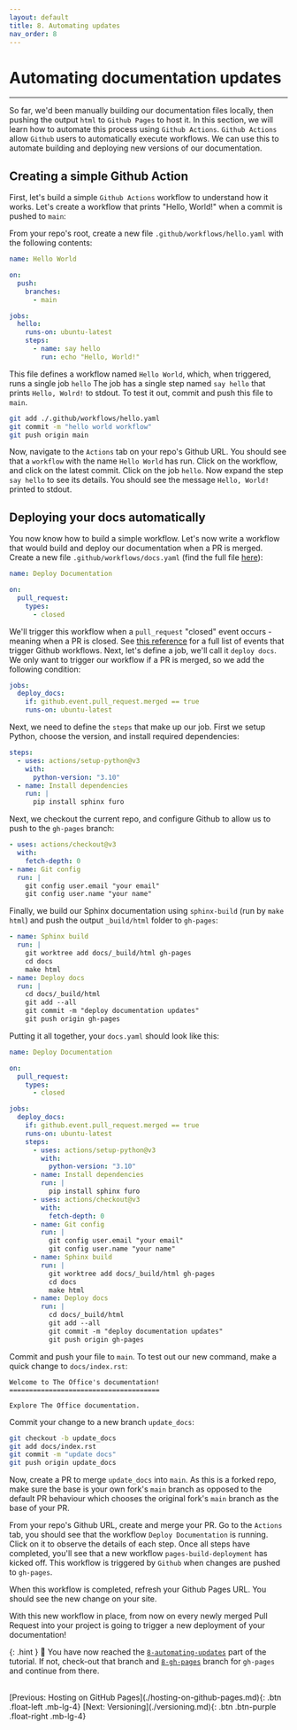 ```yaml
---
layout: default
title: 8. Automating updates
nav_order: 8
---
```


# Automating documentation updates

---

So far, we'd been manually building our documentation files locally, then pushing the output `html`
to `Github Pages` to host it. In this section, we will learn how to automate this process using
`Github Actions`. `Github Actions` allow `Github` users to automatically execute workflows. We can
use this to automate building and deploying new versions of our documentation.

## Creating a simple Github Action

First, let's build a simple `Github Actions` workflow to understand how it works. Let's create a
workflow that prints "Hello, World!" when a commit is pushed to `main`:

From your repo's root, create a new file `.github/workflows/hello.yaml` with the following
contents:

```yaml
name: Hello World

on:
  push:
    branches:
      - main

jobs:
  hello:
    runs-on: ubuntu-latest
    steps:
      - name: say hello
        run: echo "Hello, World!"
```

This file defines a workflow named `Hello World`, which, when triggered, runs a single job `hello`
The job has a single step named `say hello` that prints `Hello, Wolrd!` to stdout. To test it out,
commit and push this file to `main`.

```sh
git add ./.github/workflows/hello.yaml
git commit -m "hello world workflow"
git push origin main
```

Now, navigate to the `Actions` tab on your repo's Github URL. You should see that a `workflow` with
the name `Hello World` has run. Click on the workflow, and click on the latest commit. Click on the
job `hello`. Now expand the step `say hello` to see its details. You should see the message
`Hello, World!` printed to stdout.

## Deploying your docs automatically

You now know how to build a simple workflow. Let's now write a workflow that would build and deploy
our documentation when a PR is merged. Create a new file `.github/workflows/docs.yaml` (find the
full file [here](automating-documentation-updates?plain=1#L129)):

```yaml
name: Deploy Documentation

on:
  pull_request:
    types:
      - closed
```

We'll trigger this workflow when a `pull_request` "closed" event occurs - meaning when a PR is
closed. See
[this reference](https://docs.github.com/en/actions/using-workflows/events-that-trigger-workflows)
for a full list of events that trigger Github workflows. Next, let's define a job, we'll call it
`deploy docs`. We only want to trigger our workflow if a PR is merged, so we add the following
condition:

```yaml
jobs:
  deploy_docs:
    if: github.event.pull_request.merged == true
    runs-on: ubuntu-latest
```

Next, we need to define the `steps` that make up our job. First we setup Python, choose the
version, and install required dependencies:

```yaml
steps:
  - uses: actions/setup-python@v3
    with:
      python-version: "3.10"
  - name: Install dependencies
    run: |
      pip install sphinx furo
```

Next, we checkout the current repo, and configure Github to allow us to push to the `gh-pages`
branch:

```yaml
- uses: actions/checkout@v3
  with:
    fetch-depth: 0
- name: Git config
  run: |
    git config user.email "your email"
    git config user.name "your name"
```

Finally, we build our Sphinx documentation using `sphinx-build` (run by `make html`) and push the
output `_build/html` folder to `gh-pages`:

```yaml
- name: Sphinx build
  run: |
    git worktree add docs/_build/html gh-pages
    cd docs
    make html
- name: Deploy docs
  run: |
    cd docs/_build/html
    git add --all
    git commit -m "deploy documentation updates"
    git push origin gh-pages
```

Putting it all together, your `docs.yaml` should look like this:

```yaml
name: Deploy Documentation

on:
  pull_request:
    types:
      - closed

jobs:
  deploy_docs:
    if: github.event.pull_request.merged == true
    runs-on: ubuntu-latest
    steps:
      - uses: actions/setup-python@v3
        with:
          python-version: "3.10"
      - name: Install dependencies
        run: |
          pip install sphinx furo
      - uses: actions/checkout@v3
        with:
          fetch-depth: 0
      - name: Git config
        run: |
          git config user.email "your email"
          git config user.name "your name"
      - name: Sphinx build
        run: |
          git worktree add docs/_build/html gh-pages
          cd docs
          make html
      - name: Deploy docs
        run: |
          cd docs/_build/html
          git add --all
          git commit -m "deploy documentation updates"
          git push origin gh-pages
```

Commit and push your file to `main`. To test out our new command, make a quick change to
`docs/index.rst`:

```
Welcome to The Office's documentation!
======================================

Explore The Office documentation.
```

Commit your change to a new branch `update_docs`:

```sh
git checkout -b update_docs
git add docs/index.rst
git commit -m "update docs"
git push origin update_docs
```

Now, create a PR to merge `update_docs` into `main`. As this is a forked repo, make sure the base
is your own fork's `main` branch as opposed to the default PR behaviour which chooses the original
fork's `main` branch as the base of your PR.

From your repo's Github URL, create and merge your PR. Go to the `Actions` tab, you should see that
the workflow `Deploy Documentation` is running. Click on it to observe the details of each step.
Once all steps have completed, you'll see that a new workflow `pages-build-deployment` has kicked
off. This workflow is triggered by `Github` when changes are pushed to `gh-pages`.

When this workflow is completed, refresh your Github Pages URL. You should see the new change on
your site.

With this new workflow in place, from now on every newly merged Pull Request into your project is
going to trigger a new deployment of your documentation!

<!-- prettier-ignore -->
{: .hint }
🙌 You have now reached the
[`8-automating-updates`](https://github.com/aelsayed95/the-office/tree/8-automating-updates) part
of the tutorial. If not, check-out that branch and
[`8-gh-pages`](https://github.com/aelsayed95/the-office/tree/8-gh-pages) branch for `gh-pages` and
continue from there.

<br />
[Previous: Hosting on GitHub Pages](./hosting-on-github-pages.md){: .btn .float-left .mb-lg-4}
[Next: Versioning](./versioning.md){: .btn .btn-purple .float-right .mb-lg-4}
<br />
